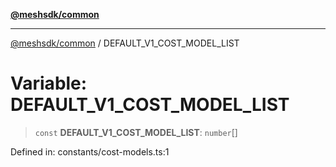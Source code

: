 [**@meshsdk/common**](../README.md)

***

[@meshsdk/common](../globals.md) / DEFAULT\_V1\_COST\_MODEL\_LIST

# Variable: DEFAULT\_V1\_COST\_MODEL\_LIST

> `const` **DEFAULT\_V1\_COST\_MODEL\_LIST**: `number`[]

Defined in: constants/cost-models.ts:1
